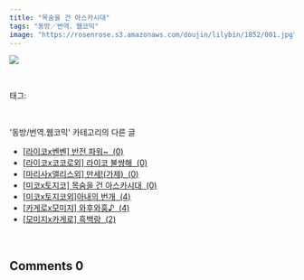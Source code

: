 ```yaml
---
title: "목숨을 건 아스카시대"
tags: "동방／번역．웹코믹"
image: "https://rosenrose.s3.amazonaws.com/doujin/lilybin/1852/001.jpg"
---
```

<div class="article">
<div class="area_view">
<p><img src="{{ site.imgserver1 }}/lilybin/1852/001.jpg"/></p>
</div></div><br/>
<div class="tagTrail">
<p>태그: </p>
<ul>
</ul>
</div><br/>
<div class="another">
<p>'동방/번역.웹코믹' 카테고리의 다른 글</p>
<ul>
<li><a href="/lilybin_1855">
[라이코x벤벤] 반전 파워~  (0)
</a></li>
<li><a href="/lilybin_1854">
[라이코x코코로외] 라이코 불쌍해  (0)
</a></li>
<li><a href="/lilybin_1853">
[마리사x앨리스외] 만세!(가제)  (0)
</a></li>
<li><a href="/lilybin_1852">
[미코x토지코] 목숨을 건 아스카시대  (0)
</a></li>
<li><a href="/lilybin_1851">
[미코x토지코외]아내의 번개  (4)
</a></li>
<li><a href="/lilybin_1850">
[카게로x모미지] 와후와훙♪  (4)
</a></li>
<li><a href="/lilybin_1849">
[모미지x카게로] 흑백랑  (2)
</a></li>
</ul>
</div><br/>
<div class="comment">
<h2 class="bold">Comments <span id="commentCount1852">0</span></h2>
<div style="clear:both;">
<div id="entry1852Comment" style="display:block">
</div>
</div>
</div><br/>
<br/>
<p id="refer"></p>
<br/>

